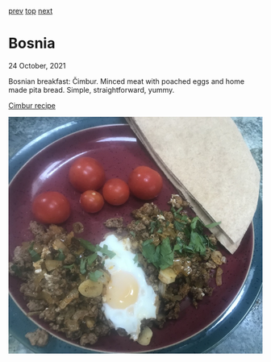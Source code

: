 [prev](bolivia.md)
[top](../index.md)
[next](botswana.md)
# Bosnia
24 October, 2021


Bosnian breakfast: C&#780;imbur. Minced meat with poached eggs and
home made pita bread. Simple, straightforward, yummy.

[Cimbur recipe](https://www.all-thats-jas.com/meat-eggs-recipe-cimbur)

![Bosnian breakfast](images/bosnia.jpeg)